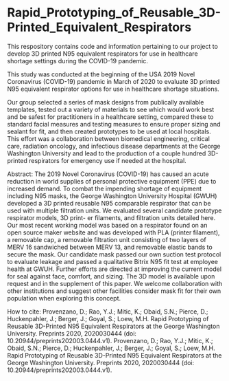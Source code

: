 # Rapid_Prototyping_of_Reusable_3D-Printed_Equivalent_Respirators
This respository contains code and information pertaining to our project to develop 3D printed N95 equivalent respirators for use in healthcare shortage settings during the COVID-19 pandemic.

This study was conducted at the beginning of the USA 2019 Novel Coronavirus (COVID-19) pandemic in March of 2020 to evaluate 3D printed N95 equivalent respirator options for use in healthcare shortage situations. 

Our group selected a series of mask designs from publically available templates, tested out a variety of materials to see which would work best and be safest for practitioners in a healthcare setting, compared these to standard facial measures and testing measures to ensure proper sizing and sealant for fit, and then created prototypes to be used at local hospitals. This effort was a collaboration between biomedical engineering, critical care, radiation oncology, and infectious disease departments at the George Washington University and lead to the production of a couple hundred 3D-printed respirators for emergency use if needed at the hospital.

Abstract:
The 2019 Novel Coronavirus (COVID-19) has caused an acute reduction in world supplies of personal protective
equipment (PPE) due to increased demand. To combat the impending shortage of equipment including N95 masks,
the George Washington University Hospital (GWUH) developed a 3D printed reusable N95 comparable respirator
that can be used with multiple filtration units. We evaluated several candidate prototype respirator models, 3D print-
er filaments, and filtration units detailed here. Our most recent working model was based on a respirator found on an
open source maker website and was developed with PLA (printer filament), a removable cap, a removable filtration
unit consisting of two layers of MERV 16 sandwiched between MERV 13, and removable elastic bands to secure the
mask. Our candidate mask passed our own suction test protocol to evaluate leakage and passed a qualitative Bitrix
N95 fit test at employee health at GWUH. Further efforts are directed at improving the current model for seal
against face, comfort, and sizing. The 3D model is available upon request and in the supplement of this paper. We
welcome collaboration with other institutions and suggest other facilities consider mask fit for their own population
when exploring this concept.

 How to cite: Provenzano, D.; Rao, Y.J.; Mitic, K.; Obaid, S.N.; Pierce, D.; Huckenpahler, J.; Berger, J.; Goyal, S.; Loew, M.H. Rapid Prototyping of Reusable 3D-Printed N95 Equivalent Respirators at the George Washington University. Preprints 2020, 2020030444 (doi: 10.20944/preprints202003.0444.v1). Provenzano, D.; Rao, Y.J.; Mitic, K.; Obaid, S.N.; Pierce, D.; Huckenpahler, J.; Berger, J.; Goyal, S.; Loew, M.H. Rapid Prototyping of Reusable 3D-Printed N95 Equivalent Respirators at the George Washington University. Preprints 2020, 2020030444 (doi: 10.20944/preprints202003.0444.v1). 

